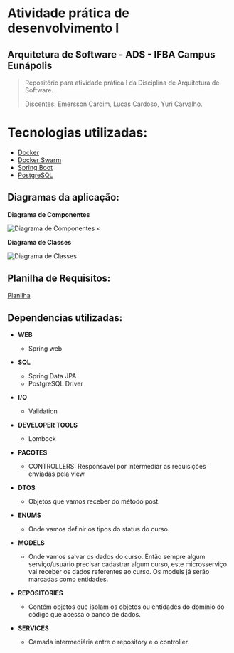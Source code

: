 # Atividade prática de desenvolvimento I
## Arquitetura de Software - ADS - IFBA Campus Eunápolis
> <p>Repositório para atividade prática I da Disciplina de Arquitetura de Software.</p>
> <p>Discentes: Emersson Cardim, Lucas Cardoso, Yuri Carvalho.</p>

Tecnologias utilizadas:
=================
<!--ts-->
* [Docker](#docker)
* [Docker Swarm](#docker-swarm)
* [Spring Boot](#spring-boot)
* [PostgreSQL](#postgree-sql)
 
<!--te-->

## Diagramas da aplicação:
<p><b>Diagrama de Componentes</b></p>

![Diagrama de Componentes](https://user-images.githubusercontent.com/75703602/133001984-110b60e3-4f00-42cb-9ffb-211a3c218d75.png)
<
<p><b>Diagrama de Classes</b></p>

![Diagrama de Classes](https://user-images.githubusercontent.com/75703602/133002000-db70e1ef-76a2-4423-a923-8a908d267f3d.png)

## Planilha de Requisitos:
[Planilha](https://docs.google.com/spreadsheets/d/1oaoLdADJX-Co9HcibigfcjVjz1ZsCv2h/edit?usp=sharing&ouid=103142025522406814186&rtpof=true&sd=true)

## Dependencias utilizadas:
<!--ts-->
* <b>WEB</b>
   * Spring web

* <b>SQL</b>
  * Spring Data JPA
  * PostgreSQL Driver

* <b>I/O</b>
  * Validation

* <b>DEVELOPER TOOLS</b>
  * Lombock

* <b>PACOTES</b>
  * CONTROLLERS: Responsável por intermediar as requisições enviadas pela view.

* <b>DTOS</b>
  * Objetos que vamos receber do método post.

* <b>ENUMS</b>
  * Onde vamos definir os tipos do status do curso.

* <b>MODELS</b>
  * Onde vamos salvar os dados do curso. Então sempre algum serviço/usuário precisar cadastrar algum 		curso, este microsserviço vai receber os dados referentes ao 		curso. Os models já serão marcadas como entidades.

* <b>REPOSITORIES</b>
  * Contém objetos que isolam os objetos ou entidades do domínio do código que acessa o banco de dados.	

* <b>SERVICES</b>
  * Camada intermediária entre o repository e o controller.
<!--te-->
